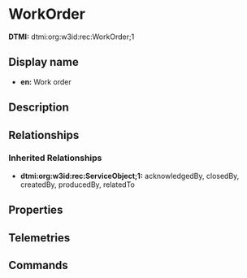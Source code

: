 # WorkOrder
**DTMI:** dtmi:org:w3id:rec:WorkOrder;1
## Display name
- **en:** Work order
## Description
## Relationships
### Inherited Relationships
* **dtmi:org:w3id:rec:ServiceObject;1:** acknowledgedBy, closedBy, createdBy, producedBy, relatedTo
## Properties
## Telemetries
## Commands
